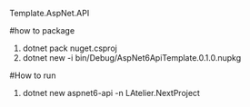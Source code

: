 Template.AspNet.API

#how to package
1. dotnet pack nuget.csproj
2. dotnet new -i bin/Debug/AspNet6ApiTemplate.0.1.0.nupkg

#How to run 
1. dotnet new aspnet6-api -n LAtelier.NextProject 

